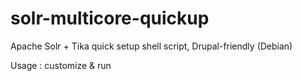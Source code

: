 solr-multicore-quickup
======================

Apache Solr + Tika quick setup shell script, Drupal-friendly (Debian)

Usage : customize & run
